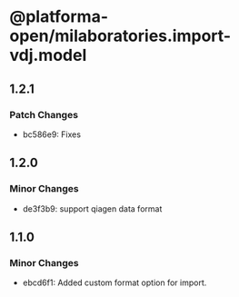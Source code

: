 # @platforma-open/milaboratories.import-vdj.model

## 1.2.1

### Patch Changes

- bc586e9: Fixes

## 1.2.0

### Minor Changes

- de3f3b9: support qiagen data format

## 1.1.0

### Minor Changes

- ebcd6f1: Added custom format option for import.
